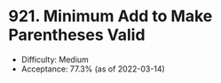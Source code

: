 # 921. Minimum Add to Make Parentheses Valid
- Difficulty: Medium
- Acceptance: 77.3% (as of 2022-03-14)
